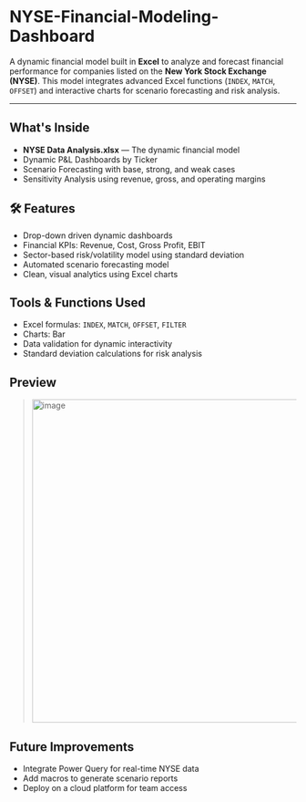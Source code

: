 # NYSE-Financial-Modeling-Dashboard

A dynamic financial model built in **Excel** to analyze and forecast financial performance for companies listed on the **New York Stock Exchange (NYSE)**. This model integrates advanced Excel functions (`INDEX`, `MATCH`, `OFFSET`) and interactive charts for scenario forecasting and risk analysis.

---
##  What's Inside
-  **NYSE Data Analysis.xlsx** — The dynamic financial model
-  Dynamic P&L Dashboards by Ticker
-  Scenario Forecasting with base, strong, and weak cases
-  Sensitivity Analysis using revenue, gross, and operating margins

## 🛠 Features
- Drop-down driven dynamic dashboards
- Financial KPIs: Revenue, Cost, Gross Profit, EBIT
- Sector-based risk/volatility model using standard deviation
- Automated scenario forecasting model
- Clean, visual analytics using Excel charts

##  Tools & Functions Used
- Excel formulas: `INDEX`, `MATCH`, `OFFSET`, `FILTER`
- Charts: Bar
- Data validation for dynamic interactivity
- Standard deviation calculations for risk analysis

##  Preview
>  <img width="1300" height="567" alt="image" src="https://github.com/user-attachments/assets/83134ce9-5146-4444-a124-538cfe6877f0" />


##  Future Improvements
- Integrate Power Query for real-time NYSE data
- Add macros to generate scenario reports
- Deploy on a cloud platform for team access
